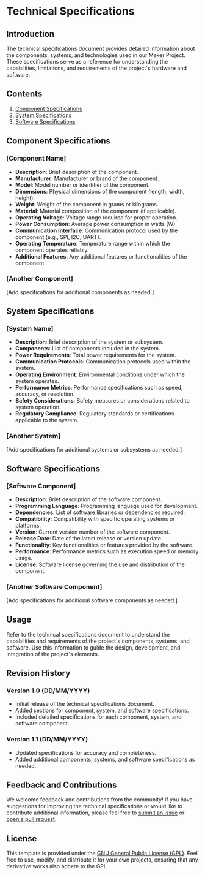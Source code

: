 # Technical Specifications

## Introduction

The technical specifications document provides detailed information about the components, systems, and technologies used in our Maker Project. These specifications serve as a reference for understanding the capabilities, limitations, and requirements of the project's hardware and software.

## Contents

1. [Component Specifications](#component-specifications)
2. [System Specifications](#system-specifications)
3. [Software Specifications](#software-specifications)

## Component Specifications

### [Component Name]

- **Description**: Brief description of the component.
- **Manufacturer**: Manufacturer or brand of the component.
- **Model**: Model number or identifier of the component.
- **Dimensions**: Physical dimensions of the component (length, width, height).
- **Weight**: Weight of the component in grams or kilograms.
- **Material**: Material composition of the component (if applicable).
- **Operating Voltage**: Voltage range required for proper operation.
- **Power Consumption**: Average power consumption in watts (W).
- **Communication Interface**: Communication protocol used by the component (e.g., SPI, I2C, UART).
- **Operating Temperature**: Temperature range within which the component operates reliably.
- **Additional Features**: Any additional features or functionalities of the component.

### [Another Component]

[Add specifications for additional components as needed.]

## System Specifications

### [System Name]

- **Description**: Brief description of the system or subsystem.
- **Components**: List of components included in the system.
- **Power Requirements**: Total power requirements for the system.
- **Communication Protocols**: Communication protocols used within the system.
- **Operating Environment**: Environmental conditions under which the system operates.
- **Performance Metrics**: Performance specifications such as speed, accuracy, or resolution.
- **Safety Considerations**: Safety measures or considerations related to system operation.
- **Regulatory Compliance**: Regulatory standards or certifications applicable to the system.

### [Another System]

[Add specifications for additional systems or subsystems as needed.]

## Software Specifications

### [Software Component]

- **Description**: Brief description of the software component.
- **Programming Language**: Programming language used for development.
- **Dependencies**: List of software libraries or dependencies required.
- **Compatibility**: Compatibility with specific operating systems or platforms.
- **Version**: Current version number of the software component.
- **Release Date**: Date of the latest release or version update.
- **Functionality**: Key functionalities or features provided by the software.
- **Performance**: Performance metrics such as execution speed or memory usage.
- **License**: Software license governing the use and distribution of the component.

### [Another Software Component]

[Add specifications for additional software components as needed.]

## Usage

Refer to the technical specifications document to understand the capabilities and requirements of the project's components, systems, and software. Use this information to guide the design, development, and integration of the project's elements.

## Revision History

### Version 1.0 (DD/MM/YYYY)

- Initial release of the technical specifications document.
- Added sections for component, system, and software specifications.
- Included detailed specifications for each component, system, and software component.

### Version 1.1 (DD/MM/YYYY)

- Updated specifications for accuracy and completeness.
- Added additional components, systems, and software specifications as needed.

## Feedback and Contributions

We welcome feedback and contributions from the community! If you have suggestions for improving the technical specifications or would like to contribute additional information, please feel free to [submit an issue](link/to/issue/tracker) or [open a pull request](link/to/pull/requests).

## License

This template is provided under the [GNU General Public License (GPL)](LICENSE). Feel free to use, modify, and distribute it for your own projects, ensuring that any derivative works also adhere to the GPL.

